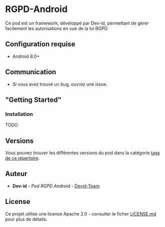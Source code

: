 # RGPD-Android

Ce pod est un framework, développé par Dev-id, permettant de gérer facilement les autorisations en vue de la loi RGPD.

## Configuration requise

* Android 8.0+

## Communication

* Si vous avez trouvé un bug, ouvrez une issue.

## "Getting Started"

### Installation

TODO

## Versions

Vous pouvez trouver les différentes versions du pod dans la catégorie [tags de ce répertoire](https://github.com/Devid-Team/RGPD-Android/tags).

## Auteur

* **Dev-id** - *Pod RGPD Android* - [Devid-Team](https://github.com/Devid-Team)

## License

Ce projet utilise une license Apache 2.0 - consulter le ficher [LICENSE.md](LICENSE) pour plus de détails.
